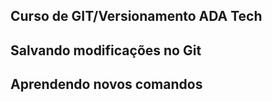## Curso de GIT/Versionamento ADA Tech

## Salvando modificações no Git

## Aprendendo novos comandos
